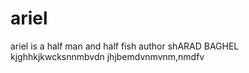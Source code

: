 # ariel
ariel is a half man and half fish
author shARAD BAGHEL
kjghhkjkwcksnnmbvdn
jhjbemdvnmvnm,nmdfv
